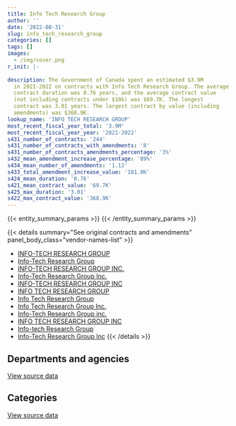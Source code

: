```yaml
---
title: Info Tech Research Group
author: ''
date: '2022-08-31'
slug: info_tech_research_group
categories: []
tags: []
images:
  - /img/cover.png
r_init: |-
  
description: The Government of Canada spent an estimated $3.9M
  in 2021-2022 on contracts with Info Tech Research Group. The average
  contract duration was 0.76 years, and the average contract value
  (not including contracts under $10k) was $69.7K. The longest
  contract was 3.01 years. The largest contract by value (including
  amendments) was $368.9K.
lookup_name: 'INFO TECH RESEARCH GROUP'
most_recent_fiscal_year_total: '3.9M'
most_recent_fiscal_year_year: '2021-2022'
s431_number_of_contracts: '244'
s431_number_of_contracts_with_amendments: '8'
s431_number_of_contracts_amendments_percentage: '3%'
s432_mean_amendment_increase_percentage: '89%'
s434_mean_number_of_amendments: '1.12'
s433_total_amendment_increase_value: '181.0K'
s424_mean_duration: '0.76'
s421_mean_contract_value: '69.7K'
s425_max_duration: '3.01'
s422_max_contract_value: '368.9K'
---
```


<script src="/rmarkdown-libs/htmlwidgets/htmlwidgets.js"></script>
<link href="/rmarkdown-libs/datatables-css/datatables-crosstalk.css" rel="stylesheet" />
<script src="/rmarkdown-libs/datatables-binding/datatables.js"></script>
<script src="/rmarkdown-libs/jquery/jquery-3.6.0.min.js"></script>
<link href="/rmarkdown-libs/dt-core-bootstrap/css/dataTables.bootstrap.min.css" rel="stylesheet" />
<link href="/rmarkdown-libs/dt-core-bootstrap/css/dataTables.bootstrap.extra.css" rel="stylesheet" />
<script src="/rmarkdown-libs/dt-core-bootstrap/js/jquery.dataTables.min.js"></script>
<script src="/rmarkdown-libs/dt-core-bootstrap/js/dataTables.bootstrap.min.js"></script>
<link href="/rmarkdown-libs/crosstalk/css/crosstalk.min.css" rel="stylesheet" />
<script src="/rmarkdown-libs/crosstalk/js/crosstalk.min.js"></script>
<script src="/rmarkdown-libs/htmlwidgets/htmlwidgets.js"></script>
<link href="/rmarkdown-libs/datatables-css/datatables-crosstalk.css" rel="stylesheet" />
<script src="/rmarkdown-libs/datatables-binding/datatables.js"></script>
<script src="/rmarkdown-libs/jquery/jquery-3.6.0.min.js"></script>
<link href="/rmarkdown-libs/dt-core-bootstrap/css/dataTables.bootstrap.min.css" rel="stylesheet" />
<link href="/rmarkdown-libs/dt-core-bootstrap/css/dataTables.bootstrap.extra.css" rel="stylesheet" />
<script src="/rmarkdown-libs/dt-core-bootstrap/js/jquery.dataTables.min.js"></script>
<script src="/rmarkdown-libs/dt-core-bootstrap/js/dataTables.bootstrap.min.js"></script>
<link href="/rmarkdown-libs/crosstalk/css/crosstalk.min.css" rel="stylesheet" />
<script src="/rmarkdown-libs/crosstalk/js/crosstalk.min.js"></script>

{{< entity_summary_params >}}
{{< /entity_summary_params >}}

{{< details summary="See original contracts and amendments" panel_body_class="vendor-names-list" >}}
- [INFO-TECH RESEARCH GROUP](https://search.open.canada.ca/en/ct/?sort=contract_value_f%20desc&page=1&search_text=%22INFO-TECH%20RESEARCH%20GROUP%22)
- [Info-Tech Research Group](https://search.open.canada.ca/en/ct/?sort=contract_value_f%20desc&page=1&search_text=%22Info-Tech%20Research%20Group%22)
- [INFO-TECH RESEARCH GROUP INC.](https://search.open.canada.ca/en/ct/?sort=contract_value_f%20desc&page=1&search_text=%22INFO-TECH%20RESEARCH%20GROUP%20INC.%22)
- [Info-Tech Research Group Inc.](https://search.open.canada.ca/en/ct/?sort=contract_value_f%20desc&page=1&search_text=%22Info-Tech%20Research%20Group%20Inc.%22)
- [INFO-TECH RESEARCH GROUP INC](https://search.open.canada.ca/en/ct/?sort=contract_value_f%20desc&page=1&search_text=%22INFO-TECH%20RESEARCH%20GROUP%20INC%22)
- [INFO TECH RESEARCH GROUP](https://search.open.canada.ca/en/ct/?sort=contract_value_f%20desc&page=1&search_text=%22INFO%20TECH%20RESEARCH%20GROUP%22)
- [Info Tech Research Group](https://search.open.canada.ca/en/ct/?sort=contract_value_f%20desc&page=1&search_text=%22Info%20Tech%20Research%20Group%22)
- [Info Tech Research Group Inc.](https://search.open.canada.ca/en/ct/?sort=contract_value_f%20desc&page=1&search_text=%22Info%20Tech%20Research%20Group%20Inc.%22)
- [Info-Tech Research Group inc.](https://search.open.canada.ca/en/ct/?sort=contract_value_f%20desc&page=1&search_text=%22Info-Tech%20Research%20Group%20inc.%22)
- [INFO TECH RESEARCH GROUP INC](https://search.open.canada.ca/en/ct/?sort=contract_value_f%20desc&page=1&search_text=%22INFO%20TECH%20RESEARCH%20GROUP%20INC%22)
- [Info-tech Research Group](https://search.open.canada.ca/en/ct/?sort=contract_value_f%20desc&page=1&search_text=%22Info-tech%20Research%20Group%22)
- [Info-Tech Research Group Inc](https://search.open.canada.ca/en/ct/?sort=contract_value_f%20desc&page=1&search_text=%22Info-Tech%20Research%20Group%20Inc%22)
{{< /details >}}

## Departments and agencies

<div id="htmlwidget-1" style="width:100%;height:auto;" class="datatables html-widget"></div>
<script type="application/json" data-for="htmlwidget-1">{"x":{"style":"bootstrap","filter":"none","vertical":false,"data":[["<a href=\"/departments/aafc-aac/\">Agriculture and Agri-Food Canada<\/a>","<a href=\"/departments/acoa-apeca/\">Atlantic Canada Opportunities Agency<\/a>","<a href=\"/departments/atssc-scdata/\">Administrative Tribunals Support Service of Canada<\/a>","<a href=\"/departments/cas-satj/\">Courts Administration Service<\/a>","<a href=\"/departments/cbsa-asfc/\">Canada Border Services Agency<\/a>","<a href=\"/departments/ccohs-cchst/\">Canadian Centre for Occupational Health and Safety<\/a>","<a href=\"/departments/cfia-acia/\">Canadian Food Inspection Agency<\/a>","<a href=\"/departments/cgc-ccg/\">Canadian Grain Commission<\/a>","<a href=\"/departments/chrc-ccdp/\">Canadian Human Rights Commission<\/a>","<a href=\"/departments/cic/\">Immigration, Refugees and Citizenship Canada<\/a>","<a href=\"/departments/cihr-irsc/\">Canadian Institutes of Health Research<\/a>","<a href=\"/departments/cnsc-ccsn/\">Canadian Nuclear Safety Commission<\/a>","<a href=\"/departments/csa-asc/\">Canadian Space Agency<\/a>","<a href=\"/departments/csc-scc/\">Correctional Service of Canada<\/a>","<a href=\"/departments/csps-efpc/\">Canada School of Public Service<\/a>","<a href=\"/departments/dfatd-maecd/\">Global Affairs Canada<\/a>","<a href=\"/departments/dfo-mpo/\">Fisheries and Oceans Canada<\/a>","<a href=\"/departments/dnd-mdn/\">National Defence<\/a>","<a href=\"/departments/ec/\">Environment and Climate Change Canada<\/a>","<a href=\"/departments/elections/\">Elections Canada<\/a>","<a href=\"/departments/esdc-edsc/\">Employment and Social Development Canada<\/a>","<a href=\"/departments/fcac-acfc/\">Financial Consumer Agency of Canada<\/a>","<a href=\"/departments/feddevontario/\">Federal Economic Development Agency for Southern Ontario<\/a>","<a href=\"/departments/fin/\">Department of Finance Canada<\/a>","<a href=\"/departments/fja-cmf/\">Office of the Commissioner for Federal Judicial Affairs Canada<\/a>","<a href=\"/departments/hc-sc/\">Health Canada<\/a>","<a href=\"/departments/iaac-aeic/\">Impact Assessment Agency of Canada<\/a>","<a href=\"/departments/ic/\">Innovation, Science and Economic Development Canada<\/a>","<a href=\"/departments/infc/\">Infrastructure Canada<\/a>","<a href=\"/departments/irb-cisr/\">Immigration and Refugee Board of Canada<\/a>","<a href=\"/departments/isc-sac/\">Indigenous Services Canada<\/a>","<a href=\"/departments/jus/\">Department of Justice Canada<\/a>","<a href=\"/departments/lac-bac/\">Library and Archives Canada<\/a>","<a href=\"/departments/nrc-cnrc/\">National Research Council Canada<\/a>","<a href=\"/departments/nrcan-rncan/\">Natural Resources Canada<\/a>","<a href=\"/departments/oag-bvg/\">Office of the Auditor General of Canada<\/a>","<a href=\"/departments/ocol-clo/\">Office of the Commissioner of Official Languages<\/a>","<a href=\"/departments/oic-ci/\">Office of the Information Commissioner of Canada<\/a>","<a href=\"/departments/osfi-bsif/\">Office of the Superintendent of Financial Institutions Canada<\/a>","<a href=\"/departments/pc/\">Parks Canada<\/a>","<a href=\"/departments/pwgsc-tpsgc/\">Public Services and Procurement Canada<\/a>","<a href=\"/departments/rcmp-grc/\">Royal Canadian Mounted Police<\/a>","<a href=\"/departments/ssc-spc/\">Shared Services Canada<\/a>","<a href=\"/departments/statcan/\">Statistics Canada<\/a>","<a href=\"/departments/tbs-sct/\">Treasury Board of Canada Secretariat<\/a>","<a href=\"/departments/tc/\">Transport Canada<\/a>"],[65679.97,44814.08,38646,17597.04,null,8762.92,100011.17,null,40031.41,null,123048.93,38883.51,11499.03,null,null,49381,172555,null,61224.19,79238.94,68670,null,26595.87,null,null,null,2870.51,563.15,36580.35,null,null,29199.2,36500,119575,62550,4941.04,176371.6,17787.68,29206.64,33660.97,27168.75,null,56701.42,96007.97,171432.3,null],[115877.97,62817.75,22748.15,26698.96,78893.55,null,78790.02,10649.7,16618.64,null,141.17,10023.25,56115.27,null,null,1544.44,552245.5,17176,33572.7,13671,37282.13,null,82742.42,null,null,null,17218.76,68882.01,51399.91,34352,null,108365.26,14913.44,10428.29,55822,55720.8,18312.51,8676.92,33062.11,36766.87,89945.73,210074.1,69230.22,19489.08,78708.82,127235.77],[70861.71,72965.42,20417.85,null,182467.81,16049.7,134445.91,15930.9,10230.51,null,51469.89,null,null,78422,13225.91,17020.08,441622,null,null,null,142632.03,null,121352.05,null,1396.56,null,17150.7,90218.58,51528,10823.23,null,154603.19,1046.56,68704,55822,208205.73,178277.88,null,46652.4,66275.86,89046.27,669863.99,111147.35,44977.99,61477.55,82778.69],[68634.95,58785.48,29116.85,8014.52,475188.78,14660.44,94834.75,15930.9,17186.34,61937.16,51176.09,null,null,39211,48199.27,16087.68,548818.29,72450.64,null,null,203789.43,82151,128631.31,1215.99,40534.28,338.24,17150.7,95180.72,49269.24,37551.91,114752.48,43798.8,null,null,114660.44,108054.78,229773.31,null,49166.25,null,null,47200.85,491518.8,null,350919.38,117965.81]],"container":"<table class=\"table table-striped table-hover row-border order-column display\">\n  <thead>\n    <tr>\n      <th>Department<\/th>\n      <th>2018-2019<\/th>\n      <th>2019-2020<\/th>\n      <th>2020-2021<\/th>\n      <th>2021-2022<\/th>\n    <\/tr>\n  <\/thead>\n<\/table>","options":{"order":[[4,"desc"]],"pageLength":10,"autoWidth":true,"columnDefs":[{"targets":1,"render":"function(data, type, row, meta) {\n    return type !== 'display' ? data : DTWidget.formatCurrency(data, \"$\", 2, 3, \",\", \".\", true, null);\n  }"},{"targets":2,"render":"function(data, type, row, meta) {\n    return type !== 'display' ? data : DTWidget.formatCurrency(data, \"$\", 2, 3, \",\", \".\", true, null);\n  }"},{"targets":3,"render":"function(data, type, row, meta) {\n    return type !== 'display' ? data : DTWidget.formatCurrency(data, \"$\", 2, 3, \",\", \".\", true, null);\n  }"},{"targets":4,"render":"function(data, type, row, meta) {\n    return type !== 'display' ? data : DTWidget.formatCurrency(data, \"$\", 2, 3, \",\", \".\", true, null);\n  }"},{"width":"16%","targets":[1,2,3,4]},{"className":"dt-right","targets":[1,2,3,4]}],"orderClasses":false}},"evals":["options.columnDefs.0.render","options.columnDefs.1.render","options.columnDefs.2.render","options.columnDefs.3.render"],"jsHooks":[]}</script>
<p class="text-right">
<a href="https://github.com/GoC-Spending/contracts-data/tree/main/data/out/vendors/info_tech_research_group/summary_by_fiscal_year_by_department.csv" class="source-data-link btn btn-link">View source data</a>
</p>

## Categories

<div id="htmlwidget-2" style="width:100%;height:auto;" class="datatables html-widget"></div>
<script type="application/json" data-for="htmlwidget-2">{"x":{"style":"bootstrap","filter":"none","vertical":false,"data":[["<a href=\"/categories/office_management/\">Office management<\/a>","<a href=\"/categories/defence/\">Defence<\/a>","<a href=\"/categories/professional_services/\">Professional services<\/a>","<a href=\"/categories/information_technology/\">Information technology<\/a>","<a href=\"/categories/travel/\">Travel<\/a>","<a href=\"/categories/human_capital/\">Human capital<\/a>"],[null,null,112770.51,1321799.24,61224.19,351961.69],[null,17176,251388.55,1811204.42,null,246444.22],[90739,null,423752.51,2530605.11,null,354013.69],[null,72450.64,708181.93,2640766.78,null,522457.49]],"container":"<table class=\"table table-striped table-hover row-border order-column display\">\n  <thead>\n    <tr>\n      <th>Category<\/th>\n      <th>2018-2019<\/th>\n      <th>2019-2020<\/th>\n      <th>2020-2021<\/th>\n      <th>2021-2022<\/th>\n    <\/tr>\n  <\/thead>\n<\/table>","options":{"order":[[4,"desc"]],"dom":"t","pageLength":30,"autoWidth":true,"columnDefs":[{"targets":1,"render":"function(data, type, row, meta) {\n    return type !== 'display' ? data : DTWidget.formatCurrency(data, \"$\", 2, 3, \",\", \".\", true, null);\n  }"},{"targets":2,"render":"function(data, type, row, meta) {\n    return type !== 'display' ? data : DTWidget.formatCurrency(data, \"$\", 2, 3, \",\", \".\", true, null);\n  }"},{"targets":3,"render":"function(data, type, row, meta) {\n    return type !== 'display' ? data : DTWidget.formatCurrency(data, \"$\", 2, 3, \",\", \".\", true, null);\n  }"},{"targets":4,"render":"function(data, type, row, meta) {\n    return type !== 'display' ? data : DTWidget.formatCurrency(data, \"$\", 2, 3, \",\", \".\", true, null);\n  }"},{"width":"16%","targets":[1,2,3,4]},{"className":"dt-right","targets":[1,2,3,4]}],"orderClasses":false,"lengthMenu":[10,25,30,50,100]}},"evals":["options.columnDefs.0.render","options.columnDefs.1.render","options.columnDefs.2.render","options.columnDefs.3.render"],"jsHooks":[]}</script>
<p class="text-right">
<a href="https://github.com/GoC-Spending/contracts-data/tree/main/data/out/vendors/info_tech_research_group/summary_by_fiscal_year_by_category.csv" class="source-data-link btn btn-link">View source data</a>
</p>
